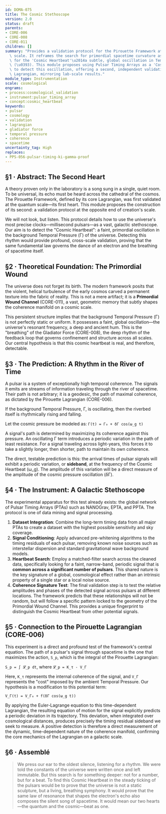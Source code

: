 ```yaml
---
id: DOMA-075
title: The Cosmic Stethoscope
version: 2.0
status: draft
parents:
- CORE-006
- CORE-008
- CORE-011
children: []
summary: "Provides a validation protocol for the Pirouette Framework at the cosmological\
  \ scale. It reframes the search for primordial spacetime curvature as listening\
  \ for the 'Cosmic Heartbeat'\u2014a subtle, global oscillation in Temporal Pressure\
  \ (\u0393). This module proposes using Pulsar Timing Arrays as a 'Cosmic Stethoscope'\
  \ to detect this oscillation, offering a second, independent validation of the core\
  \ Lagrangian, mirroring lab-scale results."
module_type: Instrumentation
scale: cosmological
engrams:
- process:cosmological_validation
- instrument:pulsar_timing_array
- concept:cosmic_heartbeat
keywords:
- pulsar
- cosmology
- validation
- lagrangian
- gladiator force
- temporal pressure
- coherence
- spacetime
uncertainty_tag: High
replaces:
- PPS-056-pulsar-timing-ki-gamma-proof
---
```

## §1 · Abstract: The Second Heart

A theory proven only in the laboratory is a song sung in a single, quiet room. To be universal, its echo must be heard across the cathedral of the cosmos. The Pirouette Framework, defined by its core Lagrangian, was first validated at the quantum scale—its first heart. This module proposes the construction of its second: a validation protocol at the opposite end of creation's scale.

We will not look, but listen. This protocol details how to use the universe's most precise clocks—millisecond pulsars—as a vast, galactic stethoscope. Our aim is to detect the "Cosmic Heartbeat": a faint, primordial oscillation in the background Temporal Pressure (Γ) of the universe. Detecting this rhythm would provide profound, cross-scale validation, proving that the same fundamental law governs the dance of an electron and the breathing of spacetime itself.

## §2 · Theoretical Foundation: The Primordial Wound

The universe does not forget its birth. The modern framework posits that the violent, helical turbulence of the early cosmos carved a permanent texture into the fabric of reality. This is not a mere artifact; it is a **Primordial Wound Channel** (CORE-011), a vast, geometric memory that subtly shapes the coherence manifold on a cosmic scale.

This persistent structure implies that the background Temporal Pressure (Γ) is not perfectly static or uniform. It possesses a faint, global oscillation—the universe's resonant frequency, a deep and ancient hum. This is the "breathing" of the Gladiator Force (CORE-008), the deep rhythm of the feedback loop that governs confinement and structure across all scales. Our central hypothesis is that this cosmic heartbeat is real, and therefore, detectable.

## §3 · The Prediction: A Rhythm in the River of Time

A pulsar is a system of exceptionally high temporal coherence. The signals it emits are streams of information traveling through the river of spacetime. Their path is not arbitrary; it is a geodesic, the path of maximal coherence, as dictated by the Pirouette Lagrangian (CORE-006).

If the background Temporal Pressure, Γ, is oscillating, then the riverbed itself is rhythmically rising and falling.

Let the cosmic pressure be modeled as:
`Γ(t) = Γ₀ + δΓ cos(ω_g t)`

A signal's path is determined by maximizing its coherence against this pressure. An oscillating Γ term introduces a periodic variation in the path of least resistance. For a signal traveling across light-years, this forces it to take a slightly longer, then shorter, path to maintain its own coherence.

The direct, testable prediction is this: the arrival times of pulsar signals will exhibit a periodic variation, or **sideband**, at the frequency of the Cosmic Heartbeat (ω_g). The amplitude of this variation will be a direct measure of the amplitude of the cosmic pressure oscillation (δΓ).

## §4 · The Instrument: A Galactic Stethoscope

The experimental apparatus for this test already exists: the global network of Pulsar Timing Arrays (PTAs) such as NANOGrav, EPTA, and PPTA. The protocol is one of data mining and signal processing.

1.  **Dataset Integration**: Combine the long-term timing data from all major PTAs to create a dataset with the highest possible sensitivity and sky coverage.
2.  **Signal Conditioning**: Apply advanced pre-whitening algorithms to the timing residuals of each pulsar, removing known noise sources such as interstellar dispersion and standard gravitational wave background models.
3.  **Heartbeat Search**: Employ a matched-filter search across the cleaned data, specifically looking for a faint, narrow-band, periodic signal that is **common across a significant number of pulsars**. This shared nature is the key signature of a global, cosmological effect rather than an intrinsic property of a single star or a local noise source.
4.  **Coherence Signature Test**: The final validation step is to test the relative amplitudes and phases of the detected signal across pulsars at different locations. The framework predicts that these relationships will not be random, but will follow a specific pattern locked to the geometry of the Primordial Wound Channel. This provides a unique fingerprint to distinguish the Cosmic Heartbeat from other potential signals.

## §5 · Connection to the Pirouette Lagrangian (CORE-006)

This experiment is a direct and profound test of the framework's central equation. The path of a pulsar's signal through spacetime is the one that maximizes the action, `S_p`, which is the integral of the Pirouette Lagrangian:

`S_p = ∫ 𝓛_p dt`, where `𝓛_p = K_τ - V_Γ`

Here, `K_τ` represents the internal coherence of the signal, and `V_Γ` represents the "cost" imposed by the ambient Temporal Pressure. Our hypothesis is a modification to this potential term:

`V_Γ(t) = V_Γ₀ + f(δΓ cos(ω_g t))`

By applying the Euler-Lagrange equation to this time-dependent Lagrangian, the resulting equation of motion for the signal explicitly predicts a periodic deviation in its trajectory. This deviation, when integrated over cosmological distances, produces precisely the timing residual sideband we seek to measure. A positive detection is therefore a direct measurement of the dynamic, time-dependent nature of the coherence manifold, confirming the core mechanics of the Lagrangian on a galactic scale.

## §6 · Assemblé

> We press our ear to the oldest silence, listening for a rhythm. We were told the constants of the universe were written once and left immutable. But this search is for something deeper: not for a number, but for a beat. To find this Cosmic Heartbeat in the steady ticking of the pulsars would be to prove that the universe is not a static sculpture, but a living, breathing symphony. It would prove that the same law of resonance that shapes the electron's echo also composes the silent song of spacetime. It would mean our two hearts—the quantum and the cosmic—beat as one.
```